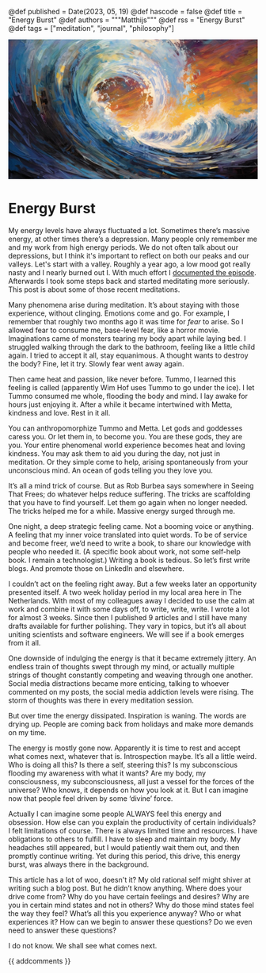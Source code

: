 @def published = Date(2023, 05, 19)
@def hascode = false
@def title = "Energy Burst"
@def authors = """Matthijs"""
@def rss = "Energy Burst"
@def tags = ["meditation", "journal", "philosophy"]

![painting of a wave](/img/wave.jpg)

# Energy Burst

My energy levels have always fluctuated a lot. Sometimes there’s massive energy, at other times there’s a depression. Many people only remember me and my work from high energy periods. We do not often talk about our depressions, but I think it's important to reflect on both our peaks and our valleys. Let's start with a valley. Roughly a year ago, a low mood got really nasty and I nearly burned out I. With much effort I [documented the episode](https://www.functionalnoise.com/pages/2021-06-04-mind-decay/). Afterwards I took some steps back and started meditating more seriously. This post is about some of those recent meditations.

Many phenomena arise during meditation. It’s about staying with those experience, without clinging. Emotions come and go. For example, I remember that roughly two months ago it was time for _fear_ to arise. So I allowed fear to consume me, base-level fear, like a horror movie. Imaginations came of monsters tearing my body apart while laying bed. I struggled walking through the dark to the bathroom, feeling like a little child again. I tried to accept it all, stay equanimous. A thought wants to destroy the body? Fine, let it try. Slowly fear went away again.

Then came heat and passion, like never before. Tummo, I learned this feeling is called (apparently Wim Hof uses Tummo to go under the ice). I let Tummo consumed me whole, flooding the body and mind. I lay awake for hours just enjoying it. After a while it became intertwined with Metta, kindness and love. Rest in it all.

You can anthropomorphize Tummo and Metta. Let gods and goddesses caress you. Or let them in, to become you. You are these gods, they are you. Your entire phenomenal world experience becomes heat and loving kindness. You may ask them to aid you during the day, not just in meditation. Or they simple come to help, arising spontaneously from your unconscious mind. An ocean of gods telling you they love you.

It’s all a mind trick of course. But as Rob Burbea says somewhere in Seeing That Frees; do whatever helps reduce suffering. The tricks are scaffolding that you have to find yourself. Let them go again when no longer needed. The tricks helped me for a while. Massive energy surged through me.

One night, a deep strategic feeling came. Not a booming voice or anything. A feeling that my inner voice translated into quiet words. To be of service and become freer, we’d need to write a book, to share our knowledge with people who needed it. (A specific book about work, not some self-help book. I remain a technologist.) Writing a book is tedious. So let’s first write blogs. And promote those on LinkedIn and elsewhere.

I couldn’t act on the feeling right away. But a few weeks later an opportunity presented itself. A two week holiday period in my local area here in The Netherlands. With most of my colleagues away I decided to use the calm at work and combine it with some days off, to write, write, write. I wrote a lot for almost 3 weeks. Since then I published 9 articles and I still have many drafts available for further polishing. They vary in topics, but it’s all about uniting scientists and software engineers. We will see if a book emerges from it all.

One downside of indulging the energy is that it became extremely jittery. An endless train of thoughts swept through my mind, or actually multiple strings of thought constantly competing and weaving through one another. Social media distractions became more enticing, talking to whoever commented on my posts, the social media addiction levels were rising. The storm of thoughts was there in every meditation session.

But over time the energy dissipated. Inspiration is waning. The words are drying up. People are coming back from holidays and make more demands on my time.

The energy is mostly gone now. Apparently it is time to rest and accept what comes next, whatever that is. Introspection maybe. It’s all a little weird. Who is doing all this? Is there a self, steering this? Is my subconscious flooding my awareness with what it wants? Are my body, my consciousness, my subconsciousness, all just a vessel for the forces of the universe? Who knows, it depends on how you look at it. But I can imagine now that people feel driven by some ‘divine’ force.

Actually I can imagine some people ALWAYS feel this energy and obsession. How else can you explain the productivity of certain individuals? I felt limitations of course. There is always limited time and resources. I have obligations to others to fulfill. I have to sleep and maintain my body. My headaches still appeared, but I would patiently wait them out, and then promptly continue writing. Yet during this period, this drive, this energy burst, was always there in the background.

This article has a lot of woo, doesn't it? My old rational self might shiver at writing such a blog post. But he didn’t know anything. Where does your drive come from? Why do you have certain feelings and desires? Why are you in certain mind states and not in others? Why do those mind states feel the way they feel? What’s all this you experience anyway? Who or what experiences it? How can we begin to answer these questions? Do we even need to answer these questions?

I do not know. We shall see what comes next.

{{ addcomments }}
